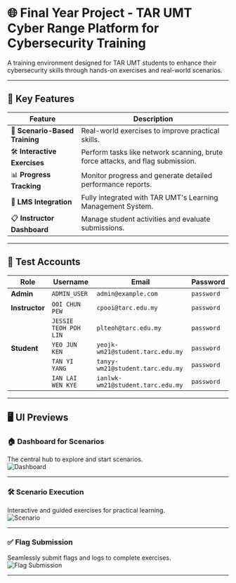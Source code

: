 # 🌐 **Final Year Project - TAR UMT Cyber Range Platform for Cybersecurity Training**

A training environment designed for TAR UMT students to enhance their cybersecurity skills through hands-on exercises and real-world scenarios.

---

## 🎯 **Key Features**

| Feature                   | Description                                                                 |
|---------------------------|-----------------------------------------------------------------------------|
| 🚀 **Scenario-Based Training**  | Real-world exercises to improve practical skills.                          |
| 🛠️ **Interactive Exercises**    | Perform tasks like network scanning, brute force attacks, and flag submission. |
| 📊 **Progress Tracking**        | Monitor progress and generate detailed performance reports.                |
| 🔗 **LMS Integration**          | Fully integrated with TAR UMT's Learning Management System.                |
| 📋 **Instructor Dashboard**     | Manage student activities and evaluate submissions.                        |

---

## 🔐 **Test Accounts**

| **Role**       | **Username**         | **Email**                          | **Password**    |
|-----------------|----------------------|------------------------------------|-----------------|
| **Admin**       | `ADMIN_USER`         | `admin@example.com`                | `password`      |
| **Instructor**  | `OOI CHUN PEW`       | `cpooi@tarc.edu.my`                | `password`      |
|                 | `JESSIE TEOH POH LIN`| `plteoh@tarc.edu.my`               | `password`      |
| **Student**     | `YEO JUN KEN`        | `yeojk-wm21@student.tarc.edu.my`   | `password`      |
|                 | `TAN YI YANG`        | `tanyy-wm21@student.tarc.edu.my`   | `password`      |
|                 | `IAN LAI WEN KYE`    | `ianlwk-wm21@student.tarc.edu.my`  | `password`      |

---

## 🖥️ **UI Previews**

### **🏠 Dashboard for Scenarios**
The central hub to explore and start scenarios.  
![Dashboard](https://github.com/user-attachments/assets/sample-dashboard.png)

---

### **🛠️ Scenario Execution**
Interactive and guided exercises for practical learning.  
![Scenario](https://github.com/user-attachments/assets/sample-scenario.png)

---

### **✅ Flag Submission**
Seamlessly submit flags and logs to complete exercises.  
![Flag Submission](https://github.com/user-attachments/assets/sample-flag.png)

---

